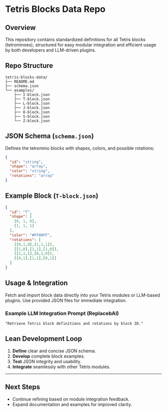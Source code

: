 # Tetris Blocks Data Repo

## Overview

This repository contains standardized definitions for all Tetris blocks (tetrominoes), structured for easy modular integration and efficient usage by both developers and LLM-driven plugins.

## Repo Structure

```
tetris-blocks-data/
├── README.md
├── schema.json
└── examples/
    ├── I-block.json
    ├── T-block.json
    ├── L-block.json
    ├── J-block.json
    ├── O-block.json
    ├── S-block.json
    └── Z-block.json
```

## JSON Schema (`schema.json`)

Defines the tetromino blocks with shapes, colors, and possible rotations:

```json
{
  "id": "string",
  "shape": "array",
  "color": "string",
  "rotations": "array"
}
```

## Example Block (`T-block.json`)

```json
{
  "id": "T",
  "shape": [
    [0, 1, 0],
    [1, 1, 1]
  ],
  "color": "#FF00FF",
  "rotations": [
    [[0,1,0],[1,1,1]],
    [[1,0],[1,1],[1,0]],
    [[1,1,1],[0,1,0]],
    [[0,1],[1,1],[0,1]]
  ]
}
```

## Usage & Integration

Fetch and import block data directly into your Tetris modules or LLM-based plugins. Use provided JSON files for immediate integration.

### Example LLM Integration Prompt (ReplacebAI)

```
"Retrieve Tetris block definitions and rotations by block ID."
```

## Lean Development Loop

1. **Define** clear and concise JSON schema.
2. **Develop** complete block examples.
3. **Test** JSON integrity and usability.
4. **Integrate** seamlessly with other Tetris modules.

---

## Next Steps
- Continue refining based on module integration feedback.
- Expand documentation and examples for improved clarity.

